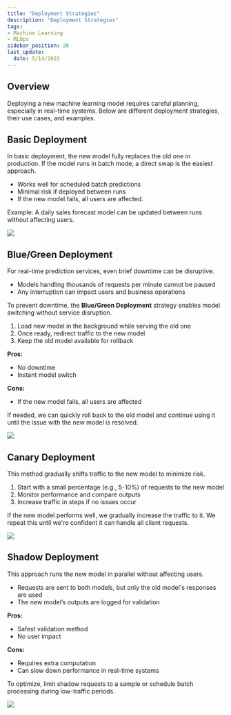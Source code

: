 ```yaml
---
title: "Deployment Strategies"
description: "Deployment Strategies"
tags: 
- Machine Learning
- MLOps
sidebar_position: 26
last_update:
  date: 5/14/2023
---
```



## Overview  

Deploying a new machine learning model requires careful planning, especially in real-time systems. Below are different deployment strategies, their use cases, and examples.  

## Basic Deployment

In basic deployment, the new model fully replaces the old one in production. If the model runs in batch mode, a direct swap is the easiest approach.  

- Works well for scheduled batch predictions  
- Minimal risk if deployed between runs  
- If the new model fails, all users are affected.

Example: A daily sales forecast model can be updated between runs without affecting users.  

<div class="img-center"> 

![](/img/docs/Screenshot-2025-03-20-094937.png)

</div>

## Blue/Green Deployment  

For real-time prediction services, even brief downtime can be disruptive.  

- Models handling thousands of requests per minute cannot be paused  
- Any interruption can impact users and business operations   

To prevent downtime, the **Blue/Green Deployment** strategy enables model switching without service disruption.

1. Load new model in the background while serving the old one  
2. Once ready, redirect traffic to the new model  
3. Keep the old model available for rollback  

**Pros:**  
- No downtime  
- Instant model switch  

**Cons:**  
- If the new model fails, all users are affected  

If needed, we can quickly roll back to the old model and continue using it until the issue with the new model is resolved.

<div class="img-center"> 

![](/img/docs/Screenshot-2025-03-20-095738.png)

</div>


## Canary Deployment  

This method gradually shifts traffic to the new model to minimize risk.  

1. Start with a small percentage (e.g., 5-10%) of requests to the new model  
2. Monitor performance and compare outputs  
3. Increase traffic in steps if no issues occur  

If the new model performs well, we gradually increase the traffic to it. We repeat this until we're confident it can handle all client requests.

<div class="img-center"> 

![](/img/docs/Screenshot-2025-03-20-100624.png)

</div>


## Shadow Deployment  

This approach runs the new model in parallel without affecting users.  

- Requests are sent to both models, but only the old model's responses are used  
- The new model’s outputs are logged for validation  

**Pros:**  
- Safest validation method  
- No user impact  

**Cons:**  
- Requires extra computation  
- Can slow down performance in real-time systems  

To optimize, limit shadow requests to a sample or schedule batch processing during low-traffic periods.

<div class="img-center"> 

![](/img/docs/Screenshot-2025-03-20-100806.png)

</div>

